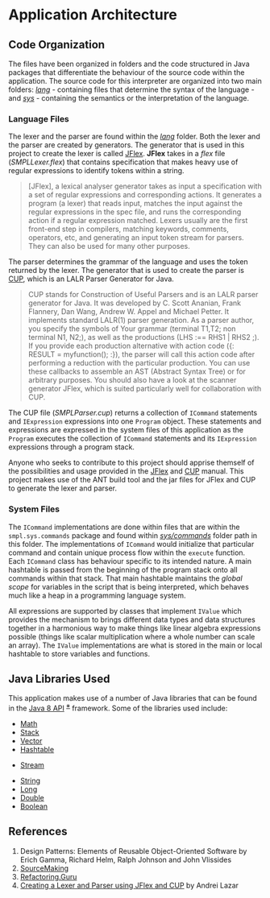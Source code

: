 # Application Architecture

## Code Organization

The files have been organized in folders and the code structured in Java packages that differentiate the behaviour of the source code within the application. The source code for this interpreter are organized into two main folders: _[lang](lang)_ - containing files that determine the syntax of the language - and _[sys](sys)_ - containing the semantics or the interpretation of the language.

### Language Files

The lexer and the parser are found within the _[lang](lang)_ folder. Both the lexer and the parser are created by generators. The generator that is used in this project to create the lexer is called [JFlex](https://jflex.de/manual.html). **JFlex** takes in a _flex_ file (_SMPLLexer.flex_) that contains specification that makes heavy use of regular expressions to identify tokens within a string.

> [JFlex], a lexical analyser generator takes as input a specification with a set of regular expressions and corresponding actions. It generates a program (a lexer) that reads input, matches the input against the regular expressions in the spec file, and runs the corresponding action if a regular expression matched. Lexers usually are the first front-end step in compilers, matching keywords, comments, operators, etc, and generating an input token stream for parsers. They can also be used for many other purposes.

The parser determines the grammar of the language and uses the token returned by the lexer. The generator that is used to create the parser is [CUP](http://www2.cs.tum.edu/projects/cup/index.php), which is an LALR Parser Generator for Java.

> CUP stands for Construction of Useful Parsers and is an LALR parser generator for Java. It was developed by C. Scott Ananian, Frank Flannery, Dan Wang, Andrew W. Appel and Michael Petter. It implements standard LALR(1) parser generation. As a parser author, you specify the symbols of Your grammar (terminal T1,T2; non terminal N1, N2;), as well as the productions (LHS :== RHS1 | RHS2 ;). If you provide each production alternative with action code ({: RESULT = myfunction(); :}), the parser will call this action code after performing a reduction with the particular production. You can use these callbacks to assemble an AST (Abstract Syntax Tree) or for arbitrary purposes. You should also have a look at the scanner generator JFlex, which is suited particularly well for collaboration with CUP.

The CUP file (_SMPLParser.cup_) returns a collection of `ICommand` statements and `IExpression` expressions into one `Program` object. These statements and expressions are expressed in the system files of this application as the `Program` executes the collection of `ICommand` statements and its `IExpression` expressions through a program stack.

Anyone who seeks to contribute to this project should apprise themself of the possibilities and usage provided in the [JFlex](https://jflex.de/manual.html) and [CUP](http://www2.cs.tum.edu/projects/cup/index.php) manual. This project makes use of the ANT build tool and the jar files for JFlex and CUP to generate the lexer and parser.

### System Files

The `ICommand` implementations are done within files that are within the `smpl.sys.commands` package and found within _[sys/commands](sys/commands)_ folder path in this folder. The implementations of `ICommand` would initialize that particular command and contain unique process flow within the `execute` function. Each `ICommand` class has behaviour specific to its intended nature. A main hashtable is passed from the beginning of the program stack onto all commands within that stack. That main hashtable maintains the _global scope_ for variables in the script that is being interpreted, which behaves much like a heap in a programming language system.

All expressions are supported by classes that implement `IValue` which provides the mechanism to brings different data types and data structures together in a harmonious way to make things like linear algebra expressions possible (things like scalar multiplication where a whole number can scale an array). The `IValue` implementations are what is stored in the main or local hashtable to store variables and functions.

## Java Libraries Used

This application makes use of a number of Java libraries that can be found in the [Java 8 API](https://docs.oracle.com/javase/8/docs/) <sup><a href="https://docs.oracle.com/javase/8/docs/api/overview-summary.html">&#8251;</a></sup> framework. Some of the libraries used include:
 - [Math](https://docs.oracle.com/javase/8/docs/api/java/lang/Math.html)
 - [Stack](https://docs.oracle.com/javase/8/docs/api/java/util/Stack.html)
 - [Vector](https://docs.oracle.com/javase/8/docs/api/java/util/Vector.html)
 - [Hashtable](https://docs.oracle.com/javase/8/docs/api/java/util/Hashtable.html)
 * [Stream](https://docs.oracle.com/javase/8/docs/api/java/util/stream/Stream.html)
 - [String](https://docs.oracle.com/javase/8/docs/api/java/lang/String.html)
 - [Long](https://docs.oracle.com/javase/8/docs/api/java/lang/Long.html)
 - [Double](https://docs.oracle.com/javase/8/docs/api/java/lang/Double.html)
 - [Boolean](https://docs.oracle.com/javase/8/docs/api/java/lang/Boolean.html)

## References

1. Design Patterns: Elements of Reusable Object-Oriented Software by Erich Gamma, Richard Helm, Ralph Johnson and John Vlissides
2. [SourceMaking](https://sourcemaking.com/)
3. [Refactoring.Guru](https://refactoring.guru/)
4. [Creating a Lexer and Parser using JFlex and CUP](https://andreil26.github.io/me/uniprojects/2019/06/21/lexer_parser.html) by Andrei Lazar